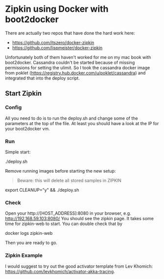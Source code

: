 Zipkin using Docker with boot2docker
====================================

There are actually two repos that have done the hard work here:

- https://github.com/itszero/docker-zipkin
- https://github.com/lispmeister/docker-zipkin

Unfortunately both of them haven't worked for me on my mac book with boot2docker. Cassandra couldn't be started because of missing permissions for setting the ulimit. So I took the cassandra docker image from poklet (https://registry.hub.docker.com/u/poklet/cassandra) and integrated that into the deploy script.

Start Zipkin
------------

### Config

All you need to do is to run the deploy.sh and change some of the parameters at the top of the file. At least you should have a look at the IP for your boot2docker vm.

### Run

Simple start:

   ./deploy.sh

Remove running images before starting the new setup:

> Beware: this will delete all stored samples in ZIPKIN

   export CLEANUP="y" && ./deploy.sh

### Check

Open your http://[HOST_ADDRESS]:8080 in your browser, e.g. http://192.168.59.103:8080/ You should see the zipkin page. It takes some time for zipkin-web to start. You can double check that by

   docker logs zipkin-web

Then you are ready to go.

### Zipkin Example

I would suggest to try out the good activator template from Lev Khomich: https://github.com/levkhomich/activator-akka-tracing.
